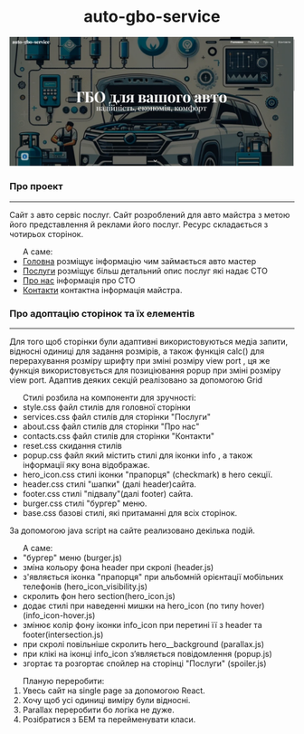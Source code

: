 <h1 align="center"> auto-gbo-service</h1>

![](/images/for_readme.png)

### Про проект

---

<p>  Сайт з авто сервіс послуг. Сайт розроблений для авто майстра з метою його представлення й реклами його послуг. Ресурс складається з чотирьох сторінок.</p>
<ul> А саме:
  <li><a href="https://julishubina.github.io/trainingWebsite_GBO/#">Головна</a> розміщує інформацію чим займається авто мастер</li>
  <li><a href="https://julishubina.github.io/trainingWebsite_GBO/services.html">Послуги</a> розміщує більш детальний опис послуг які надає СТО</li>
  <li><a href="https://julishubina.github.io/trainingWebsite_GBO/about.html">Про нас</a> інформація про СТО</li>
  <li><a href="https://julishubina.github.io/trainingWebsite_GBO/about.html">Контакти</a> контактна інформація майстра.</li>
</ul>

### Про адоптацію сторінок та їх елементів

---

 <p>Для того щоб сторінки були адаптивні використовуються медіа запити, відносні одиниці для задання розмірів, а також функція calc() для  перерахування розміру шрифту при зміні розміру view port , ця же функція використовується для позиціювання popup при зміні розміру view port. Адаптив деяких секцій реалізовано за допомогою Grid</p>

<ul>Стилі розбила на компоненти для зручності:
	<li>style.css файл  стилів для головної сторінки</li>
	<li>services.css файл стилів для сторінки "Послуги"</li>
	<li>about.css файл стилів для сторінки "Про нас"</li>
	<li>contacts.css файл стилів для сторінки "Контакти"</li>
	<li>reset.css скидання стилів</li>
	<li>popup.css файл який містить стилі для іконки info , а також інформації яку вона відображає.</li>
	<li>hero_icon.css стилі іконки "прапорця" (checkmark) в hero  секції.</li>
	<li>header.css стилі "шапки" (далі header)сайта.</li>
	<li>footer.css стилі "підвалу"(далі footer) сайта.</li>
	<li>burger.css стилі "бургер" меню.</li>
	<li>base.css базові стилі, які притаманні для всіх сторінок.</li>
</ul>
	<p>За допомогою java script на сайте реализовано  декілька подій.</p>
	 <ul>
		А саме:
			<li> "бургер" меню (burger.js)</li>
			<li>зміна кольору фона header  при скролі (header.js)</li>
			<li>з'являється іконка  "прапорця" при альбомній орієнтації мобільних телефонів  (hero_icon_visibility.js)</li>
			<li>скролить фон hero section(hero_icon.js)</li>
			<li> додає стилі при наведенні мишки на hero_icon (по типу hover) (info_icon-hover.js)</li>
			<li>змінює колір фону іконки info_icon при перетині її з header та footer(intersection.js)</li>
			<li>при скролі повільніше скролить hero__background (parallax.js)</li>
			<li>при клікі на іконці info_icon з’являється повідомлення (popup.js)</li>
			<li> згортає та розгортає спойлер на сторінці "Послуги" (spoiler.js)</li>
	 </ul>

<ol>
	Планую переробити:
	<li>Увесь сайт на single page за  допомогою React.</li>
	<li>Хочу щоб усі одиниці виміру були відносні.</li>
	<li>Parallax переробити бо логіка не дуже.</li>
	<li>Pозібратися з БЕМ та перейменувати класи.</li>
</ol>
